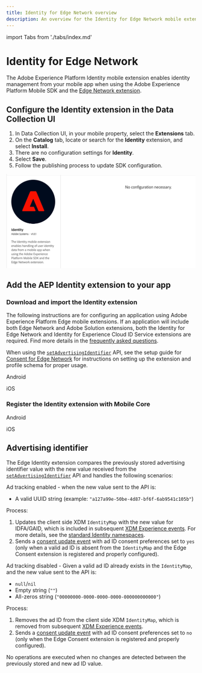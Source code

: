 ```yaml
---
title: Identity for Edge Network overview
description: An overview for the Identity for Edge Network mobile extension.
---
```


import Tabs from './tabs/index.md'

# Identity for Edge Network

The Adobe Experience Platform Identity mobile extension enables identity management from your mobile app when using the Adobe Experience Platform Mobile SDK and the [Edge Network extension](../edge-network/index.md).

## Configure the Identity extension in the Data Collection UI

1. In Data Collection UI, in your mobile property, select the **Extensions** tab.
2. On the **Catalog** tab, locate or search for the **Identity** extension, and select **Install**.
3. There are no configuration settings for **Identity**.
4. Select **Save**.
5. Follow the publishing process to update SDK configuration.

![AEP Identity for Edge Network extension configuration](./assets/index/configuration.png)

## Add the AEP Identity extension to your app

### Download and import the Identity extension

<InlineAlert variant="info" slots="text"/>

The following instructions are for configuring an application using Adobe Experience Platform Edge mobile extensions. If an application will include both Edge Network and Adobe Solution extensions, both the Identity for Edge Network and Identity for Experience Cloud ID Service extensions are required. Find more details in the [frequently asked questions](./faq.md).

<InlineAlert variant="info" slots="text"/>

When using the [`setAdvertisingIdentifier`](./api-reference.md#setadvertisingidentifier) API, see the setup guide for [Consent for Edge Network](../consent-for-edge-network/index.md) for instructions on setting up the extension and profile schema for proper usage.

<TabsBlock orientation="horizontal" slots="heading, content" repeat="2"/>

Android

<Tabs query="platform=android&task=download"/>

iOS

<Tabs query="platform=ios&task=download"/>

### Register the Identity extension with Mobile Core

<TabsBlock orientation="horizontal" slots="heading, content" repeat="2"/>

Android

<Tabs query="platform=android&task=register"/>

iOS

<Tabs query="platform=ios&task=register"/>

## Advertising identifier

The Edge Identity extension compares the previously stored advertising identifier value with the new value received from the [`setAdvertisingIdentifier`](./api-reference.md#setadvertisingidentifier) API and handles the following scenarios:

Ad tracking enabled - when the new value sent to the API is:
- A valid UUID string (example: `"a127a99e-50be-4d87-bf6f-6ab9541c105b"`)

Process:
1. Updates the client side XDM `IdentityMap` with the new value for IDFA/GAID, which is included in subsequent [XDM Experience events](../edge-network/xdm-experience-events.md). For more details, see the [standard Identity namespaces](https://experienceleague.adobe.com/docs/experience-platform/identity/namespaces.html#standard).
2. Sends a [consent update event](https://experienceleague.adobe.com/docs/experience-platform/xdm/data-types/consents.html) with ad ID consent preferences set to `yes` (only when a valid ad ID is absent from the `IdentityMap` and the Edge Consent extension is registered and properly configured).

Ad tracking disabled - Given a valid ad ID already exists in the `IdentityMap`, and the new value sent to the API is:
- `null`/`nil`
- Empty string (`""`)
- All-zeros string (`"00000000-0000-0000-0000-000000000000"`)  

Process:
1. Removes the ad ID from the client side XDM `IdentityMap`, which is removed from subsequent [XDM Experience events](../edge-network/xdm-experience-events.md).
2. Sends a [consent update event](https://experienceleague.adobe.com/docs/experience-platform/xdm/data-types/consents.html) with ad ID consent preferences set to `no` (only when the Edge Consent extension is registered and properly configured).

No operations are executed when no changes are detected between the previously stored and new ad ID value.
